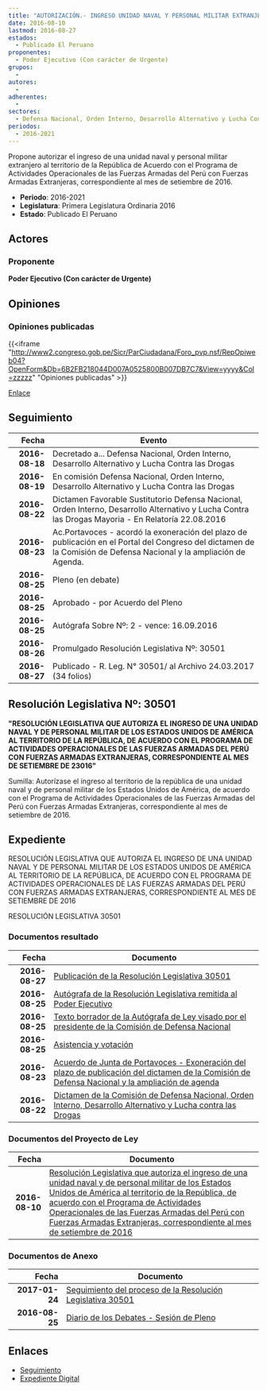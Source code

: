 ```yaml
---
title: "AUTORIZACIÓN.- INGRESO UNIDAD NAVAL Y PERSONAL MILITAR EXTRANJERO"
date: 2016-08-10
lastmod: 2016-08-27
estados: 
  - Publicado El Peruano
proponentes: 
  - Poder Ejecutivo (Con carácter de Urgente)
grupos: 
  - 
autores: 
  - 
adherentes: 
  - 
sectores: 
  - Defensa Nacional, Orden Interno, Desarrollo Alternativo y Lucha Contra las Drogas
periodos: 
  - 2016-2021
---
```


Propone autorizar el ingreso de una unidad naval y personal militar extranjero al territorio de la República de Acuerdo con el Programa de Actividades Operacionales de las Fuerzas Armadas del Perú con Fuerzas Armadas Extranjeras, correspondiente al mes de setiembre de 2016.

- **Periodo**: 2016-2021
- **Legislatura**: Primera Legislatura Ordinaria 2016
- **Estado**: Publicado El Peruano

## Actores

### Proponente

**Poder Ejecutivo (Con carácter de Urgente)**


## Opiniones

### Opiniones publicadas

{{<iframe "http://www2.congreso.gob.pe/Sicr/ParCiudadana/Foro_pvp.nsf/RepOpiweb04?OpenForm&Db=6B2FB218044D007A0525800B007DB7C7&View=yyyy&Col=zzzzz" "Opiniones publicadas" >}}

[Enlace](http://www2.congreso.gob.pe/Sicr/ParCiudadana/Foro_pvp.nsf/RepOpiweb04?OpenForm&Db=6B2FB218044D007A0525800B007DB7C7&View=yyyy&Col=zzzzz)

## Seguimiento

| Fecha | Evento |
|------:|--------|
| **2016-08-18** | Decretado a... Defensa Nacional, Orden Interno, Desarrollo Alternativo y Lucha Contra las Drogas|
| **2016-08-19** | En comisión Defensa Nacional, Orden Interno, Desarrollo Alternativo y Lucha Contra las Drogas|
| **2016-08-22** | Dictamen Favorable Sustitutorio Defensa Nacional, Orden Interno, Desarrollo Alternativo y Lucha Contra las Drogas Mayoria - En Relatoría 22.08.2016|
| **2016-08-23** | Ac.Portavoces - acordó la exoneración del plazo de publicación en el Portal del Congreso del dictamen de la Comisión de Defensa Nacional y la ampliación de Agenda.|
| **2016-08-25** | Pleno (en debate)|
| **2016-08-25** | Aprobado - por Acuerdo del Pleno|
| **2016-08-25** | Autógrafa Sobre Nº: 2 - vence: 16.09.2016|
| **2016-08-26** | Promulgado Resolución Legislativa Nº: 30501|
| **2016-08-27** | Publicado - R. Leg. N° 30501/ al Archivo 24.03.2017 (34 folios)|

## Resolución Legislativa Nº: 30501

**"RESOLUCIÓN LEGISLATIVA QUE AUTORIZA EL INGRESO DE UNA UNIDAD NAVAL Y DE PERSONAL MILITAR DE LOS ESTADOS UNIDOS DE AMÉRICA AL TERRITORIO DE LA REPÚBLICA, DE ACUERDO CON EL PROGRAMA DE ACTIVIDADES OPERACIONALES DE LAS FUERZAS ARMADAS DEL PERÚ CON FUERZAS ARMADAS EXTRANJERAS, CORRESPONDIENTE AL MES DE SETIEMBRE DE 23016"**

Sumilla: Autorízase el ingreso al territorio de la república de una unidad naval y de personal militar de los Estados Unidos de América, de acuerdo con el Programa de Actividades Operacionales de las Fuerzas Armadas del Perú con Fuerzas Armadas Extranjeras, correspondiente al mes de setiembre de 2016.


## Expediente

RESOLUCIÓN LEGISLATIVA QUE AUTORIZA EL INGRESO DE UNA UNIDAD NAVAL Y DE PERSONAL MILITAR DE LOS ESTADOS UNIDOS DE AMÉRICA AL TERRITORIO DE LA REPÚBLICA, DE ACUERDO CON EL PROGRAMA DE ACTIVIDADES OPERACIONALES DE LAS FUERZAS ARMADAS DEL PERÚ CON FUERZAS ARMADAS EXTRANJERAS, CORRESPONDIENTE AL MES DE SETIEMBRE DE 2016

RESOLUCIÓN LEGISLATIVA 30501


### Documentos resultado

| Fecha | Documento |
|------:|--------|
| **2016-08-27** | [Publicación de la Resolución Legislativa 30501](http://www.leyes.congreso.gob.pe/Documentos/2016_2021/ADLP/Normas_Legales/30501-RLG.pdf) |
| **2016-08-25** | [Autógrafa de la Resolución Legislativa remitida al Poder Ejecutivo](http://www.leyes.congreso.gob.pe/Documentos/2016_2021/ADLP/Texto_Aprobado/AU0000920160825.pdf) |
| **2016-08-25** | [Texto borrador de la Autógrafa de Ley visado por el presidente de la Comisión de Defensa Nacional](http://www2.congreso.gob.pe/Sicr/TraDocEstProc/Contdoc03_2011.nsf/ba75101a33765c2c05257e5400552213/76a1795e31dffaa1052580c200579a9a/$FILE/BAU0000920160825.pdf) |
| **2016-08-25** | [Asistencia y votación](http://www.leyes.congreso.gob.pe/Documentos/2016_2021/Asistencia_y_Votacion/Proyectos_de_Ley/AV0000920160825..PDF) |
| **2016-08-23** | [Acuerdo de Junta de Portavoces - Exoneración del plazo de publicación del dictamen de la Comisión de Defensa Nacional y la ampliación de agenda](http://www2.congreso.gob.pe/Sicr/TraDocEstProc/Contdoc03_2011.nsf/ba75101a33765c2c05257e5400552213/5ad7c08efad61495052580c3006c6584/$FILE/AJP0000920160823.pdf) |
| **2016-08-22** | [Dictamen de la Comisión de Defensa Nacional, Orden Interno, Desarrollo Alternativo y Lucha contra las Drogas](http://www.leyes.congreso.gob.pe/Documentos/2016_2021/Dictamenes/Proyectos_de_Ley/00009DC07MAY20160822..pdf) |

### Documentos del Proyecto de Ley

| Fecha | Documento |
|------:|--------|
| **2016-08-10** | [Resolución Legislativa que autoriza el ingreso de una unidad naval y de personal militar de los Estados Unidos de América al territorio de la República, de acuerdo con el Programa de Actividades Operacionales de las Fuerzas Armadas del Perú con Fuerzas Armadas Extranjeras, correspondiente al mes de setiembre de 2016](http://www.leyes.congreso.gob.pe/Documentos/2016_2021/Proyectos_de_Ley_y_de_Resoluciones_Legislativas/PL00009_20160810.pdf) |

### Documentos de Anexo

| Fecha | Documento |
|------:|--------|
| **2017-01-24** | [Seguimiento del proceso de la Resolución Legislativa 30501](http://www2.congreso.gob.pe/Sicr/TraDocEstProc/Contdoc03_2011.nsf/ba75101a33765c2c05257e5400552213/0935182a5f967826052580c9006725e0/$FILE/00009PL20170124.pdf) |
| **2016-08-25** | [Diario de los Debates - Sesión de Pleno](http://www.leyes.congreso.gob.pe/Documentos/2016_2021/ADLP/Diario_Debates/30501_DD.pdf) |

## Enlaces 

- [Seguimiento](http://www2.congreso.gob.pehttp://www2.congreso.gob.pe/Sicr/TraDocEstProc/CLProLey2016.nsf/f7fff46988ca05b1052578e100829cc7/434639c10e7f58cf0525800b007d8304?OpenDocument)
- [Expediente Digital](http://www2.congreso.gob.pehttp://www2.congreso.gob.pe/Sicr/TraDocEstProc/CLProLey2016.nsf/f7fff46988ca05b1052578e100829cc7/434639c10e7f58cf0525800b007d8304?OpenDocument&Click=05257FB7005EB655.eb71d0cf91d8294e05256cdf006b5706/$Body/0.1C6C)
